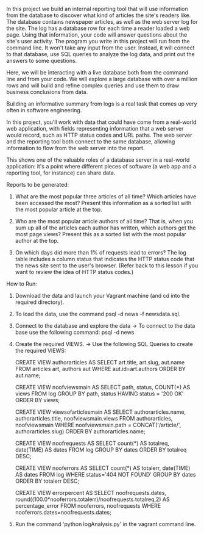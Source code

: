 In this project we build an internal reporting tool that will use information from the database to discover what kind of articles the site's readers like. The database contains newspaper articles, as well as the web server log for the site. The log has a database row for each time a reader loaded a web page. Using that information, your code will answer questions about the site's user activity. The program you write in this project will run from the command line. It won't take any input from the user. Instead, it will connect to that database, use SQL queries to analyze the log data, and print out the answers to some questions.

Here, we will be interacting with a live database both from the command line and from your code. We will explore a large database with over a million rows and will build and refine complex queries and use them to draw business conclusions from data.

Building an informative summary from logs is a real task that comes up very often in software engineering. 

In this project, you'll work with data that could have come from a real-world web application, with fields representing information that a web server would record, such as HTTP status codes and URL paths. The web server and the reporting tool both connect to the same database, allowing information to flow from the web server into the report.

This shows one of the valuable roles of a database server in a real-world application: it's a point where different pieces of software (a web app and a reporting tool, for instance) can share data.

Reports to be generated:

1. What are the most popular three articles of all time? Which articles have been accessed the most? Present this information as a sorted list with the most popular article at the top.

2. Who are the most popular article authors of all time? That is, when you sum up all of the articles each author has written, which authors get the most page views? Present this as a sorted list with the most popular author at the top.

3. On which days did more than 1% of requests lead to errors? The log table includes a column status that indicates the HTTP status code that the news site sent to the user's browser. (Refer back to this lesson if you want to review the idea of HTTP status codes.)


How to Run:

1. Download the data and launch your Vagrant machine (and cd into the required directory).

2. To load the data, use the command psql -d news -f newsdata.sql.

3. Connect to the database and explore the data
-> To connect to the data base use the following command: psql -d news 

4. Create the required VIEWS.
-> Use the following SQL Queries to create the required VIEWS: 

	CREATE VIEW authorarticles AS SELECT art.title, art.slug, aut.name FROM articles art, authors aut WHERE aut.id=art.authors ORDER BY aut.name; 

	CREATE VIEW noofviewsmain AS SELECT path, status, COUNT(*) AS views FROM log GROUP BY path, status HAVING status = '200 OK' ORDER BY views;

	CREATE VIEW viewsofarticlesmain AS SELECT authorarticles.name, authorarticles.title, noofviewsmain.views FROM authorarticles, noofviewsmain 
	WHERE noofviewsmain.path = CONCAT('/article/', authorarticles.slug) ORDER BY authorarticles.name;

	CREATE VIEW noofrequests AS SELECT count(*) AS totalreq, date(TIME) AS dates FROM log GROUP BY dates ORDER BY totalreq DESC;

	CREATE VIEW nooferrors AS SELECT count(*) AS totalerr, date(TIME) AS dates FROM log WHERE status='404 NOT FOUND' GROUP BY dates ORDER BY totalerr DESC;

	CREATE VIEW errorpercent AS SELECT noofrequests.dates, round((100.0*nooferrors.totalerr)/noofrequests.totalreq,2) AS percentage_error FROM nooferrors, noofrequests WHERE nooferrors.dates=noofrequests.dates;

5. Run the command 'python logAnalysis.py' in the vagrant command line.
